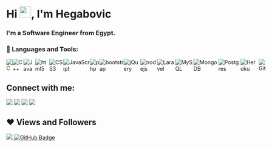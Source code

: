 <h1 align="left">Hi <img src="https://raw.githubusercontent.com/MartinHeinz/MartinHeinz/master/wave.gif" width="30px">, I'm Hegabovic</h1>
<!-- <img src="https://github.com/erikaheidi/erikaheidi/blob/master/erika_illustrated_avatar.png" align="right"> -->
<h3 align="left">I'm a Software Engineer from Egypt.</h3>


### 🔭 Languages and Tools:
<div style="display: flex;">
  <img alt="C" src="https://img.shields.io/badge/C-00599C?style=for-the-badge&logo=c&logoColor=white"/>
  <img alt="C++" src="https://img.shields.io/badge/C%2B%2B-00599C?style=for-the-badge&logo=c%2B%2B&logoColor=white"/>
  <img alt="Java" src="https://img.shields.io/badge/java-%23ED8B00.svg?&style=for-the-badge&logo=java&logoColor=white"/>
  <img alt="html5" src="https://img.shields.io/badge/HTML5-E34F26?style=for-the-badge&logo=html5&logoColor=white"/>
  <img alt="CSS3" src="https://img.shields.io/badge/CSS3-1572B6?style=for-the-badge&logo=css3&logoColor=white"/>
  <img alt="JavaScript" src="https://img.shields.io/badge/javascript%20-%23323330.svg?&style=for-the-badge&logo=javascript&logoColor=%23F7DF1E"/>
  <img alt="php" src="https://img.shields.io/badge/PHP-777BB4?style=for-the-badge&logo=php&logoColor=white"/>
  
   <img alt="bootstrap" src="https://img.shields.io/badge/Bootstrap-563D7C?style=for-the-badge&logo=bootstrap&logoColor=white"/>
   <img alt="jQuery" src="https://img.shields.io/badge/jQuery-0769AD?style=for-the-badge&logo=jquery&logoColor=white"/>
  <img alt="nodejs" src="https://img.shields.io/badge/Node.js-43853D?style=for-the-badge&logo=node.js&logoColor=white"/>
  <img alt="Laravel" src="https://img.shields.io/badge/Laravel-FF2D20?style=for-the-badge&logo=laravel&logoColor=white"/>
   
  <img alt="MySQL" src="https://img.shields.io/badge/MySQL-00000F?style=for-the-badge&logo=mysql&logoColor=white"/>
  <img alt="MongoDB" src="https://img.shields.io/badge/MongoDB-4EA94B?style=for-the-badge&logo=mongodb&logoColor=white"/>
  <img alt="Postgres" src ="https://img.shields.io/badge/postgres-%23316192.svg?&style=for-the-badge&logo=postgresql&logoColor=white"/>
  
  <img alt="Heroku" src="https://img.shields.io/badge/Heroku-430098?style=for-the-badge&logo=heroku&logoColor=white"/>
  <img alt="Git" src="https://img.shields.io/badge/git%20-%23F05033.svg?&style=for-the-badge&logo=git&logoColor=white"/>
  


  
<!--   
  <img alt="" src=""/>
  <img alt="" src=""/>
  <img alt="react" src="https://img.shields.io/badge/React-20232A?style=for-the-badge&logo=react&logoColor=61DAFB"/>
  <img alt="vue" src="https://img.shields.io/badge/Vue.js-35495E?style=for-the-badge&logo=vue.js&logoColor=4FC08D"/>
  <img alt="Django" src="https://img.shields.io/badge/Django-092E20?style=for-the-badge&logo=django&logoColor=white"/>
<!--
**Hegabovic/Hegabovic** is a ✨ _special_ ✨ repository because its `README.md` (this file) appears on your GitHub profile.

Here are some ideas to get you started:

- 🔭 I’m currently working on ...
 🌱 I’m currently learning NodeJS
- 👯 I’m looking to collaborate on ...
- 🤔 I’m looking for help with ...
- 💬 Ask me about ...
- 📫 How to reach me: ...
- 😄 Pronouns: ...
- ⚡ Fun fact: ...
-->

</div>

## Connect with me:
<p align="left">
<a href = "https://www.linkedin.com/in/hegab192/"><img src="https://img.icons8.com/fluent/48/000000/linkedin.png"/></a>
<a href = "https://github.com/Hegabovic"><img src="https://img.icons8.com/color/48/000000/github.png"/></a>
<a href = "https://www.facebook.com/hegab192/"><img src="https://img.icons8.com/color/48/000000/facebook.png"/></a>
<a href = "https://twitter.com/Hegabien"><img src="https://img.icons8.com/fluent/48/000000/twitter.png"/></a>
</p>

## ❤ Views and Followers
<a href="https://github.com/Hegabovic/github-profile-views-counter">
    <img src="https://komarev.com/ghpvc/?username=Hegabovic">
</a>
<a href="https://github.com/Hegabovic?tab=followers"><img src="https://img.shields.io/github/followers/Hegabovic?label=Followers&style=social" alt="GitHub Badge"></a>

<!--  <img  align="right" alt="" src="https://github-readme-stats.vercel.app/api/top-langs/?username=Hegabovic&theme=blue-green"/> -->
